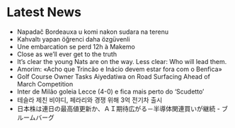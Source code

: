 # Latest News
-  Napadač Bordeauxa u komi nakon sudara na terenu
-  Kahvaltı yapan öğrenci daha özgüvenli
-  Une embarcation se perd 12h à Makemo
-  Close as we’ll ever get to the truth
-  It’s clear the young Nats are on the way. Less clear: Who will lead them.
-  Amorim: «Acho que Trincão e Inácio devem estar fora com o Benfica»
-  Golf Course Owner Tasks Aiyedatiwa on Road Surfacing Ahead of March Competition
-  Inter de Milão goleia Lecce (4-0) e fica mais perto do ‘Scudetto’
-  테슬라 제친 비야디, 페라리와 경쟁 위해 3억 전기차 출시
-  日本株は連日の最高値更新か、ＡＩ期待広がる－半導体関連買いが継続 - ブルームバーグ
